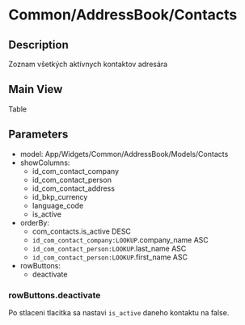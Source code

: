# Common/AddressBook/Contacts

## Description

Zoznam všetkých aktívnych kontaktov adresára

## Main View

Table

## Parameters

* model: App/Widgets/Common/AddressBook/Models/Contacts
* showColumns:
  * id_com_contact_company
  * id_com_contact_person
  * id_com_contact_address
  * id_bkp_currency
  * language_code
  * is_active
* orderBy: 
  * com_contacts.is_active DESC
  * `id_com_contact_company:LOOKUP`.company_name ASC
  * `id_com_contact_person:LOOKUP`.last_name ASC
  * `id_com_contact_person:LOOKUP`.first_name ASC
* rowButtons:
  * deactivate

### rowButtons.deactivate

Po stlaceni tlacitka sa nastavi `is_active` daneho kontaktu na false.
